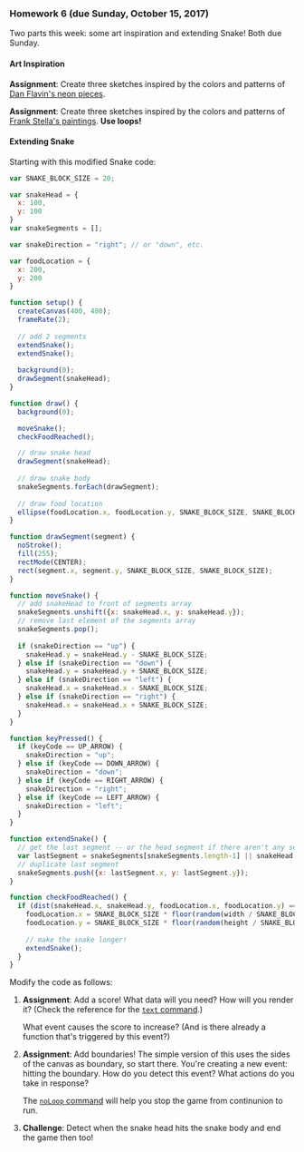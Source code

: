 ### Homework 6 (due Sunday, October 15, 2017)

Two parts this week: some art inspiration and extending Snake! Both due Sunday.

#### Art Inspiration

**Assignment**: Create three sketches inspired by the colors and patterns of [Dan Flavin's neon pieces](https://www.google.com/search?tbm=isch&as_q=Dan+Flavin).

**Assignment**: Create three sketches inspired by the colors and patterns of [Frank Stella's paintings](https://www.google.com/search?tbm=isch&as_q=Frank+Stella). **Use loops!**


#### Extending Snake

Starting with this modified Snake code:

```javascript
var SNAKE_BLOCK_SIZE = 20;

var snakeHead = {
  x: 100,
  y: 100
}
var snakeSegments = [];

var snakeDirection = "right"; // or "down", etc.

var foodLocation = {
  x: 200,
  y: 200
}

function setup() {
  createCanvas(400, 400);
  frameRate(2);
  
  // add 2 segments
  extendSnake();
  extendSnake();
  
  background(0);
  drawSegment(snakeHead);
}

function draw() {
  background(0);

  moveSnake();
  checkFoodReached();

  // draw snake head
  drawSegment(snakeHead);
    
  // draw snake body
  snakeSegments.forEach(drawSegment);
  
  // draw food location
  ellipse(foodLocation.x, foodLocation.y, SNAKE_BLOCK_SIZE, SNAKE_BLOCK_SIZE);
}

function drawSegment(segment) {
  noStroke();
  fill(255);
  rectMode(CENTER);
  rect(segment.x, segment.y, SNAKE_BLOCK_SIZE, SNAKE_BLOCK_SIZE);
}  

function moveSnake() {
  // add snakeHead to front of segments array
  snakeSegments.unshift({x: snakeHead.x, y: snakeHead.y});
  // remove last element of the segments array
  snakeSegments.pop();
  
  if (snakeDirection == "up") {
    snakeHead.y = snakeHead.y - SNAKE_BLOCK_SIZE;
  } else if (snakeDirection == "down") {
    snakeHead.y = snakeHead.y + SNAKE_BLOCK_SIZE;
  } else if (snakeDirection == "left") {
    snakeHead.x = snakeHead.x - SNAKE_BLOCK_SIZE;
  } else if (snakeDirection == "right") {
    snakeHead.x = snakeHead.x + SNAKE_BLOCK_SIZE;
  }
}

function keyPressed() {
  if (keyCode == UP_ARROW) {
    snakeDirection = "up";
  } else if (keyCode == DOWN_ARROW) {
    snakeDirection = "down";
  } else if (keyCode == RIGHT_ARROW) {
    snakeDirection = "right";
  } else if (keyCode == LEFT_ARROW) {
    snakeDirection = "left";
  }
}

function extendSnake() {
  // get the last segment -- or the head segment if there aren't any segments
  var lastSegment = snakeSegments[snakeSegments.length-1] || snakeHead;
  // duplicate last segment
  snakeSegments.push({x: lastSegment.x, y: lastSegment.y}); 
}

function checkFoodReached() {
  if (dist(snakeHead.x, snakeHead.y, foodLocation.x, foodLocation.y) == 0) {
    foodLocation.x = SNAKE_BLOCK_SIZE * floor(random(width / SNAKE_BLOCK_SIZE));
    foodLocation.y = SNAKE_BLOCK_SIZE * floor(random(height / SNAKE_BLOCK_SIZE));
    
    // make the snake longer!
    extendSnake();
  }
}
```

Modify the code as follows:

1. **Assignment**: Add a score! What data will you need? How will you render it? (Check the reference for the [`text` command](https://p5js.org/reference/#/p5/text).)
   
   What event causes the score to increase? (And is there already a function that's triggered by this event?)

2. **Assignment**: Add boundaries! The simple version of this uses the sides of the canvas as boundary, so start there. You're creating a new event: hitting the boundary. How do you detect this event? What actions do you take in response?
   
   The [`noLoop` command](https://p5js.org/reference/#/p5/noLoop) will help you stop the game from continunion to run.

3. **Challenge**: Detect when the snake head hits the snake body and end the game then too!